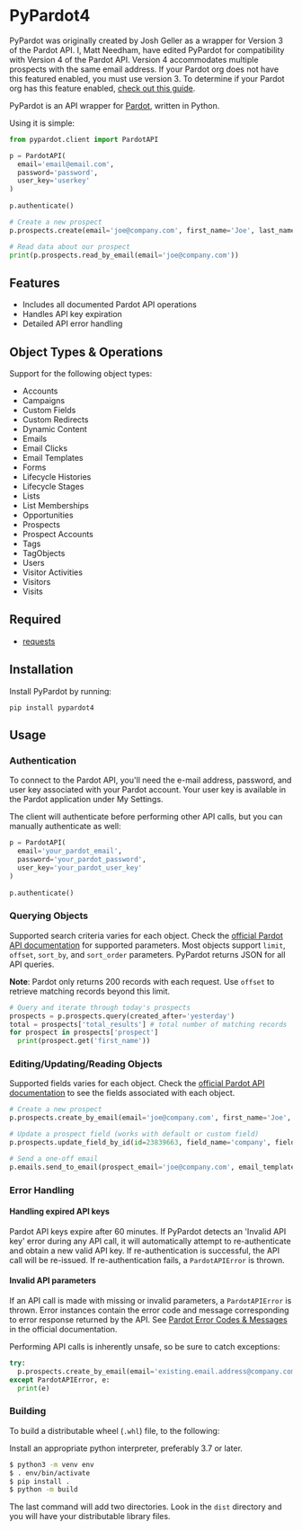PyPardot4
=========

PyPardot was originally created by Josh Geller as a wrapper for Version 3 of the Pardot API.
I, Matt Needham, have edited PyPardot for compatibility with Version 4 of the Pardot API.
Version 4 accommodates multiple prospects with the same email address. If your Pardot org does not have this featured enabled, you must use version 3.
To determine if your Pardot org has this feature enabled, [check out this guide](http://developer.pardot.com/kb/api-version-4/).

PyPardot is an API wrapper for [Pardot](http://www.pardot.com/), written in Python.

Using it is simple:

```python
from pypardot.client import PardotAPI

p = PardotAPI(
  email='email@email.com',
  password='password',
  user_key='userkey'
)
                
p.authenticate()

# Create a new prospect
p.prospects.create(email='joe@company.com', first_name='Joe', last_name='Schmoe')

# Read data about our prospect
print(p.prospects.read_by_email(email='joe@company.com'))

```

Features
---

+ Includes all documented Pardot API operations
+ Handles API key expiration
+ Detailed API error handling

Object Types & Operations
---

Support for the following object types:

+ Accounts
+ Campaigns
+ Custom Fields
+ Custom Redirects
+ Dynamic Content
+ Emails
+ Email Clicks
+ Email Templates
+ Forms
+ Lifecycle Histories
+ Lifecycle Stages
+ Lists
+ List Memberships
+ Opportunities
+ Prospects
+ Prospect Accounts
+ Tags
+ TagObjects
+ Users
+ Visitor Activities
+ Visitors
+ Visits

Required
---

+ [requests](http://docs.python-requests.org/en/latest/)

Installation
---

Install PyPardot by running:
```shell
pip install pypardot4
```

Usage
---

### Authentication

To connect to the Pardot API, you'll need the e-mail address, password, and user key associated with your Pardot account. Your user key is available in the Pardot application under My Settings.

The client will authenticate before performing other API calls, but you can manually authenticate as well:


```python
p = PardotAPI(
  email='your_pardot_email',
  password='your_pardot_password',
  user_key='your_pardot_user_key'
)
                
p.authenticate()
```

### Querying Objects

Supported search criteria varies for each object. Check the [official Pardot API documentation](http://developer.pardot.com/) for supported parameters. Most objects support `limit`, `offset`, `sort_by`, and `sort_order` parameters. PyPardot returns JSON for all API queries.

**Note**: Pardot only returns 200 records with each request. Use `offset` to retrieve matching records beyond this limit.

```python
# Query and iterate through today's prospects
prospects = p.prospects.query(created_after='yesterday')
total = prospects['total_results'] # total number of matching records
for prospect in prospects['prospect']
  print(prospect.get('first_name'))
```

### Editing/Updating/Reading Objects

Supported fields varies for each object. Check the [official Pardot API documentation](http://developer.pardot.com/kb/object-field-references/) to see the fields associated with each object. 

```python
# Create a new prospect
p.prospects.create_by_email(email='joe@company.com', first_name='Joe', last_name='Schmoe')

# Update a prospect field (works with default or custom field)
p.prospects.update_field_by_id(id=23839663, field_name='company', field_value='Joes Plumbing')

# Send a one-off email
p.emails.send_to_email(prospect_email='joe@company.com', email_template_id=123)
```

### Error Handling

#### Handling expired API keys

Pardot API keys expire after 60 minutes. If PyPardot detects an 'Invalid API key' error during any API call, it will automatically attempt to re-authenticate and obtain a new valid API key. If re-authentication is successful, the API call will be re-issued. If re-authentication fails, a `PardotAPIError` is thrown.

#### Invalid API parameters

If an API call is made with missing or invalid parameters, a `PardotAPIError` is thrown. Error instances contain the error code and message corresponding to error response returned by the API. See [Pardot Error Codes & Messages](http://developer.pardot.com/kb/error-codes-messages/) in the official documentation.

Performing API calls is inherently unsafe, so be sure to catch exceptions:

```python
try:
  p.prospects.create_by_email(email='existing.email.address@company.com')
except PardotAPIError, e:
  print(e)
```

### Building

To build a distributable wheel (`.whl`) file, to the following:

Install an appropriate python interpreter, preferably 3.7 or later.

```bash
$ python3 -m venv env
$ . env/bin/activate
$ pip install .
$ python -m build
```

The last command will add two directories. Look in the `dist` directory and you will have your distributable library
files.
